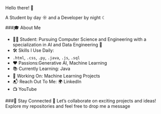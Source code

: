 Hello there! 🌟

A Student by day ☼ and a Developer by night ☾

###🎓 About Me

- 👨‍🎓 Student: Pursuing Computer Science and Engineering with a specialization in AI and Data Engineering 👑
- 🛠️ Skills I Use Daily:
- `.html`, `.css`, `.py`, `.java`, `.js`, `.sql`
- ❤️ Passions:Generative AI, Machine Learning
- 📚 Currently Learning: Java
- 🔨 Working On: Machine Learning Projects
- 📬 Reach Out To Me: 🌍 LinkedIn
- 📺 YouTube

###🚀 Stay Connected
🌟 Let’s collaborate on exciting projects and ideas!
Explore my repositories and feel free to drop me a message
